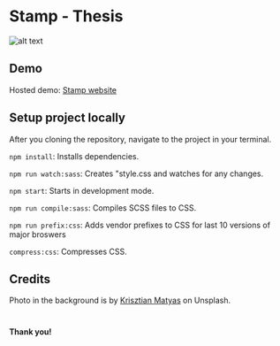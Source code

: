 # Stamp - Thesis

![alt text](https://firebasestorage.googleapis.com/v0/b/stamp-thesis.appspot.com/o/Screen%20Shot%202019-06-14%20at%206.49.30%20PM.png?alt=media&token=09c87234-277d-450b-833d-fa6b1d8fa5bb "Carlos's Stamp for Thesis")

## Demo

Hosted demo: [Stamp website](stamp-thesis.surge.sh)

## Setup project locally

After you cloning the repository, navigate to the project in your terminal.

`npm install`: Installs dependencies.

`npm run watch:sass`: Creates "style.css and watches for any changes.

`npm start`: Starts in development mode.

`npm run compile:sass`: Compiles SCSS files to CSS.

`npm run prefix:css`: Adds vendor prefixes to CSS for last 10 versions of major broswers

`compress:css`: Compresses CSS. 

## Credits
Photo in the background is by [Krisztian Matyas](https://unsplash.com/@imkrisztian1) on Unsplash. 

#

__Thank you!__